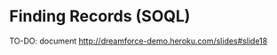 Finding Records (SOQL)
======================

TO-DO:  document http://dreamforce-demo.heroku.com/slides#slide18
